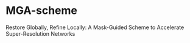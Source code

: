 # MGA-scheme
Restore Globally, Refine Locally: A Mask-Guided Scheme to Accelerate Super-Resolution Networks
